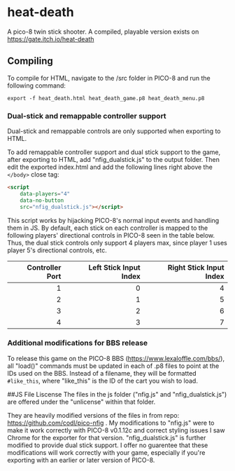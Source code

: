 # heat-death
A pico-8 twin stick shooter. A compiled, playable version exists on https://gate.itch.io/heat-death

## Compiling
To compile for HTML, navigate to the /src folder in PICO-8 and run the following command:

```
export -f heat_death.html heat_death_game.p8 heat_death_menu.p8
```

### Dual-stick and remappable controller support

Dual-stick and remappable controls are only supported when exporting to HTML.

To add remappable controller support and dual stick support to the game, after exporting to HTML, add "nfig_dualstick.js" to the output folder. Then edit the exported index.html and add the following lines right above the `</body>` close tag:

```html
<script
    data-players="4"
    data-no-button
    src="nfig_dualstick.js"></script>
```

This script works by hijacking PICO-8's normal input events and handling them in JS. By default, each stick on each controller is mapped to the following players' directional controls in PICO-8 seen in the table below. Thus, the dual stick controls only support 4 players max, since player 1 uses player 5's directional controls, etc.

|Controller Port|Left Stick Input Index|Right Stick Input Index|
|---:|---:|---:|
|1|0|4|
|2|1|5|
|3|2|6|
|4|3|7|

### Additional modifications for BBS release
To release this game on the PICO-8 BBS (https://www.lexaloffle.com/bbs/), all "load()" commands must be updated in each of .p8 files to point at the IDs used on the BBS. Instead of a filename, they will be formatted `#like_this`, where "like_this" is the ID of the cart you wish to load.

##JS File Liscense
The files in the js folder ("nfig.js" and "nfig_dualstick.js") are offered under the "unlicense" within that folder.

They are heavily modified versions of the files in from repo: https://github.com/codl/pico-nfig . My modifications to "nfig.js" were to make it work correctly with PICO-8 v0.1.12c and correct styling issues I saw Chrome for the exporter for that version. "nfig_dualstick.js" is further modified to provide dual stick support. I offer no guarentee that these modifications will work correctly with your game, especially if you're exporting with an earlier or later version of PICO-8.